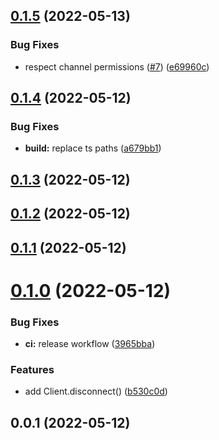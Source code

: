 

## [0.1.5](https://github.com/tf2pickup-org/simple-mumble-bot/compare/0.1.4...0.1.5) (2022-05-13)


### Bug Fixes

* respect channel permissions ([#7](https://github.com/tf2pickup-org/simple-mumble-bot/issues/7)) ([e69960c](https://github.com/tf2pickup-org/simple-mumble-bot/commit/e69960cb530fdc6ef496727be3ddb58fe83dc64b))

## [0.1.4](https://github.com/tf2pickup-org/simple-mumble-bot/compare/0.1.3...0.1.4) (2022-05-12)


### Bug Fixes

* **build:** replace ts paths ([a679bb1](https://github.com/tf2pickup-org/simple-mumble-bot/commit/a679bb1ed5b0a45d421e887048661a7dd885a934))

## [0.1.3](https://github.com/tf2pickup-org/simple-mumble-bot/compare/0.1.2...0.1.3) (2022-05-12)

## [0.1.2](https://github.com/tf2pickup-org/simple-mumble-bot/compare/0.1.1...0.1.2) (2022-05-12)

## [0.1.1](https://github.com/tf2pickup-org/simple-mumble-bot/compare/0.1.0...0.1.1) (2022-05-12)

# [0.1.0](https://github.com/tf2pickup-org/simple-mumble-bot/compare/0.0.1...0.1.0) (2022-05-12)


### Bug Fixes

* **ci:** release workflow ([3965bba](https://github.com/tf2pickup-org/simple-mumble-bot/commit/3965bba74333f9282fcc5bf0d88a366e73d8bc4b))


### Features

* add Client.disconnect() ([b530c0d](https://github.com/tf2pickup-org/simple-mumble-bot/commit/b530c0dc26e666eed311fbe3b1d122ebca03c257))

## 0.0.1 (2022-05-12)